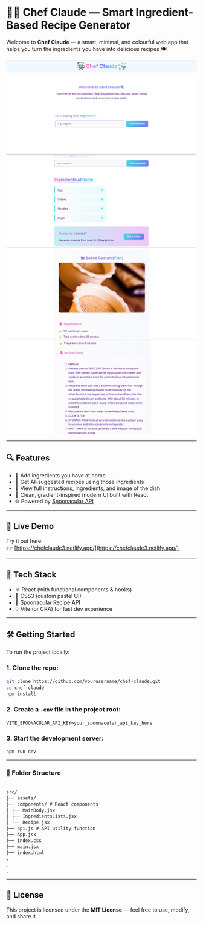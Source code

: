 # 👨‍🍳 Chef Claude — Smart Ingredient-Based Recipe Generator

Welcome to **Chef Claude** — a smart, minimal, and colourful web app that helps you turn the ingredients you have into delicious recipes 🍽️

![Screenshot 1](./src/assets/CC1.png)
![Screenshot 2](./src/assets/CC2.png)
![Screenshot 3](./src/assets/CC3.png)
![Screenshot 4](./src/assets/CC4.png)



---

## 🔍 Features

- 📝 Add ingredients you have at home
- 🧠 Get AI-suggested recipes using those ingredients
- 🧾 View full instructions, ingredients, and image of the dish
- 🌈 Clean, gradient-inspired modern UI built with React
- 🌐 Powered by [Spoonacular API](https://spoonacular.com/food-api)

---

## 🚀 Live Demo

Try it out here:  
👉 [https://chefclaude3.netlify.app/](https://chefclaude3.netlify.app/)

---

## 🧰 Tech Stack

- ⚛️ React (with functional components & hooks)
- 💅 CSS3 (custom pastel UI)
- 🔗 Spoonacular Recipe API
- 💡 Vite (or CRA) for fast dev experience

---

## 🛠️ Getting Started

To run the project locally:

### 1. Clone the repo:

```bash
git clone https://github.com/yourusername/chef-claude.git
cd chef-claude
npm install
```

### 2. Create a `.env` file in the project root:

```
VITE_SPOONACULAR_API_KEY=your_spoonacular_api_key_here
```

### 3. Start the development server:

```bash
npm run dev
```

---

### 📁 Folder Structure

```

src/
├── assets/
├── components/ # React components
│ ├── MainBody.jsx
│ ├── IngredientsLists.jsx
│ └── Recipe.jsx
├── api.js # API utility function
├── App.jsx
├── index.css
├── main.jsx
├── index.html
.
.
.

```
---

## 📄 License

This project is licensed under the **MIT License** — feel free to use, modify, and share it.

